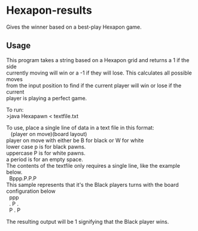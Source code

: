 # Hexapon-results
Gives the winner based on a best-play Hexapon game.

## Usage
This program takes a string based on a Hexapon grid and returns a 1 if the side<br>
currently moving will win or a -1 if they will lose. This calculates all possible moves<br>
from the input position to find if the current player will win or lose if the current<br>
player is playing a perfect game.<br>

To run:<br>
\>java Hexapawn < textfile.txt<br>

To use, place a single line of data in a text file in this format:<br>
&nbsp;&nbsp;&nbsp;(player on move)(board layout)<br>
player on move with either be B for black or W for white<br>
lower case p is for black pawns.<br>
uppercase P is for white pawns.<br>
a period is for an empty space.<br>
The contents of the textfile only requires a single line, like the example below.<br>
&nbsp;&nbsp;Bppp.P.P.P<br>
This sample represents that it's the Black players turns with the board configuration below<br>
&nbsp;&nbsp;ppp<br>
&nbsp;&nbsp;. P .<br>
&nbsp;&nbsp;P . P<br>

The resulting output will be 1 signifying that the Black player wins.
